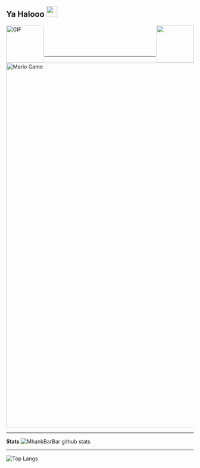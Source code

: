 ## Ya Halooo <img src="https://github.com/TheDudeThatCode/TheDudeThatCode/blob/master/Assets/Hi.gif" width="29px">

<img src="https://avatars3.githubusercontent.com/u/55822959?s=400&u=4b2368bf7bee0de2b74e972095f38ec4c369247e&v=4" width="100" height="100" align="right">
<img align="left" alt="GIF" height="100px" src="https://i.giphy.com/media/LMt9638dO8dftAjtco/200.webp" /><br><br><br><br>

___

<img src="https://github.com/TheDudeThatCode/TheDudeThatCode/blob/master/Assets/Mario_Gameplay.gif" alt="Mario Game" width="980">

___

**Stats**
![MhankBarBar github stats](https://github-readme-stats.vercel.app/api?username=mhankbarbar&show_icons=true&theme=dark)

___

![Top Langs](https://github-readme-stats.vercel.app/api/top-langs/?username=mhankbarbar&theme=dark&hide=css)
